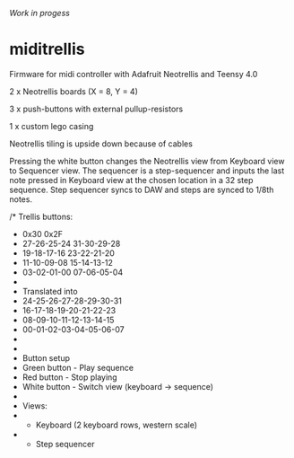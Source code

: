 *Work in progess*

# miditrellis
Firmware for midi controller with Adafruit Neotrellis and Teensy 4.0

2 x Neotrellis boards (X = 8, Y = 4)

3 x push-buttons with external pullup-resistors

1 x custom lego casing


Neotrellis tiling is upside down because of cables


Pressing the white button changes the Neotrellis view from Keyboard view to Sequencer view. 
The sequencer is a step-sequencer and inputs the last note pressed in Keyboard view at the chosen location in a 32 step sequence.
Step sequencer syncs to DAW and steps are synced to 1/8th notes.

/* Trellis buttons:
 *    0x30          0x2F
 * 27-26-25-24   31-30-29-28
 * 19-18-17-16   23-22-21-20
 * 11-10-09-08   15-14-13-12
 * 03-02-01-00   07-06-05-04
 * 
 * Translated into
 * 24-25-26-27-28-29-30-31
 * 16-17-18-19-20-21-22-23
 * 08-09-10-11-12-13-14-15
 * 00-01-02-03-04-05-06-07
 * 
 * 
 * Button setup
 * Green button - Play sequence
 * Red button - Stop playing
 * White button - Switch view (keyboard -> sequence)
 * 
 * Views:
 * - Keyboard (2 keyboard rows, western scale)
 * - Step sequencer
